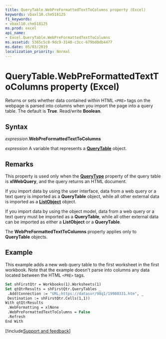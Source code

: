 ```yaml
---
title: QueryTable.WebPreFormattedTextToColumns property (Excel)
keywords: vbaxl10.chm518125
f1_keywords:
- vbaxl10.chm518125
ms.prod: excel
api_name:
- Excel.QueryTable.WebPreFormattedTextToColumns
ms.assetid: 5365c5c8-9dc9-3140-c3cc-679bd0db4477
ms.date: 05/03/2019
localization_priority: Normal
---
```



# QueryTable.WebPreFormattedTextToColumns property (Excel)

Returns or sets whether data contained within HTML `<PRE>` tags on the webpage is parsed into columns when you import the page into a query table. The default is **True**. Read/write **Boolean**.


## Syntax

_expression_.**WebPreFormattedTextToColumns**

_expression_ A variable that represents a **[QueryTable](Excel.QueryTable.md)** object.


## Remarks

This property is used only when the **[QueryType](Excel.QueryTable.QueryType.md)** property of the query table is **xlWebQuery**, and the query returns an HTML document.

If you import data by using the user interface, data from a web query or a text query is imported as a **QueryTable** object, while all other external data is imported as a **[ListObject](Excel.ListObject.md)** object.

If you import data by using the object model, data from a web query or a text query must be imported as a **QueryTable**, while all other external data can be imported as either a **ListObject** or a **QueryTable**.

The **WebPreFormattedTextToColumns** property applies only to **QueryTable** objects.


## Example

This example adds a new web query table to the first worksheet in the first workbook. Note that the example doesn't parse into columns any data located between the HTML `<PRE>` tags.

```vb
Set shFirstQtr = Workbooks(1).Worksheets(1) 
Set qtQtrResults = shFirstQtr.QueryTables _ 
 .Add(Connection := "URL;https://datasvr/98q1/19980331.htm", _ 
 Destination := shFirstQtr.Cells(1,1)) 
With qtQtrResults 
 .WebFormatting = xlNone 
 .WebPreFormattedTextToColumns = False 
 .Refresh 
End With
```




[!include[Support and feedback](~/includes/feedback-boilerplate.md)]